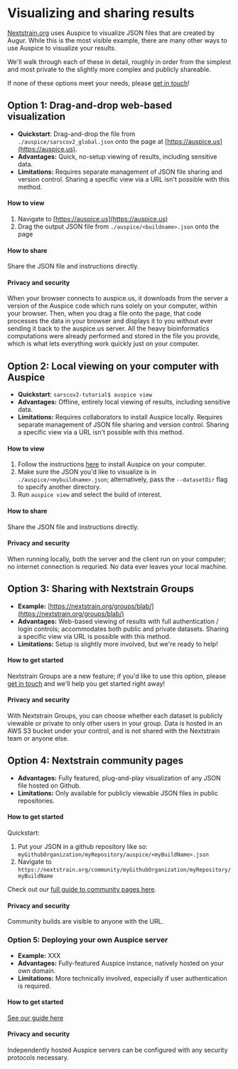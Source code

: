 # Visualizing and sharing results  

[Nextstrain.org](https://www.nextstrain.org/ncov) uses Auspice to visualize JSON files that are created by Augur. While this is the most visible example, there are many other ways to use Auspice to visualize your results.

We'll walk through each of these in detail, roughly in order from the simplest and most private to the slightly more complex and publicly shareable.

If none of these options meet your needs, please [get in touch](XXX)!


## Option 1: Drag-and-drop web-based visualization  

* **Quickstart**: Drag-and-drop the file from `./auspice/sarscov2_global.json` onto the page at [https://auspice.us](https://auspice.us).
* **Advantages:** Quick, no-setup viewing of results, including sensitive data.
* **Limitations:** Requires separate management of JSON file sharing and version control. Sharing a specific view via a URL isn't possible with this method.


#### How to view  
1. Navigate to [https://auspice.us](https://auspice.us)
2. Drag the output JSON file from `./auspice/<buildname>.json` onto the page  

#### How to share  
Share the JSON file and instructions directly.  

#### Privacy and security

When your browser connects to auspice.us, it downloads from the server a version of the Auspice code which runs solely on your computer, within your browser. Then, when you drag a file onto the page, that code processes the data in your browser and displays it to you without ever sending it back to the auspice.us server. All the heavy bioinformatics computations were already performed and stored in the file you provide, which is what lets everything work quickly just on your computer.


## Option 2: Local viewing on your computer with Auspice  

* **Quickstart**: `sarscov2-tutorial$ auspice view`
* **Advantages:** Offline, entirely local viewing of results, including sensitive data.
* **Limitations:** Requires collaborators to install Auspice locally. Requires separate management of JSON file sharing and version control. Sharing a specific view via a URL isn't possible with this method.


#### How to view  

1. Follow the instructions [here](XXX) to install Auspice on your computer.  
2. Make sure the JSON you'd like to visualize is in `./auspice/<mybuildname>.json`; alternatively, pass the `--datasetDir` flag to specify another directory.  
3. Run `auspice view` and select the build of interest.

#### How to share  
Share the JSON file and instructions directly.  

#### Privacy and security  
When running locally, both the server and the client run on your computer; no internet connection is requried. No data ever leaves your local machine.


## Option 3: Sharing with Nextstrain Groups  

* **Example:** [https://nextstrain.org/groups/blab/](https://nextstrain.org/groups/blab/)
* **Advantages:** Web-based viewing of results with full authentication / login controls; accommodates both public and private datasets. Sharing a specific view via URL is possible with this method.
* **Limitations:** Setup is slightly more involved, but we're ready to help!

#### How to get started  

Nextstrain Groups are a new feature; if you'd like to use this option, please [get in touch](XXX) and we'll help you get started right away!

#### Privacy and security  

With Nextstrain Groups, you can choose whether each dataset is publicly viewable or private to only other users in your group. Data is hosted in an AWS S3 bucket under your control, and is not shared with the Nextstrain team or anyone else.



## Option 4: Nextstrain community pages  
* **Advantages:** Fully featured, plug-and-play visualization of any JSON file hosted on Github.
* **Limitations:** Only available for publicly viewable JSON files in public repositories.


#### How to get started  

Quickstart:  
1. Put your JSON in a github repository like so: `myGithubOrganization/myRepository/auspice/<myBuildName>.json`  
2. Navigate to `https://nextstrain.org/community/myGithubOrganization/myRepository/myBuildName`

Check out our [full guide to community pages here](XXX).

#### Privacy and security  
Community builds are visible to anyone with the URL.


### Option 5: Deploying your own Auspice server
* **Example:** XXX 
* **Advantages:** Fully-featured Auspice instance, natively hosted on your own domain.  
* **Limitations:** More technically involved, especially if user authentication is required.

#### How to get started  
[See our guide here](XXX)

#### Privacy and security  
Independently hosted Auspice servers can be configured with any security protocols necessary.
